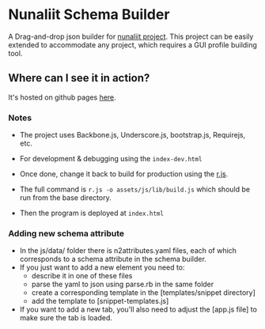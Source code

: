 # Nunaliit Schema Builder

A Drag-and-drop json builder for [nunaliit project](https://github.com/GCRC/nunaliit). This project can be easily extended to accommodate any project, which requires a GUI profile building tool. 

## Where can I see it in action?

It's hosted on github pages [here](https://qrafzv.github.io/json-builder/).

### Notes
* The project uses Backbone.js, Underscore.js, bootstrap.js, Requirejs, etc. 

* For development & debugging using the `index-dev.html` 
  
* Once done, change it back to build for production using the [r.js](https://github.com/jrburke/r.js/). 

* The full command is `r.js -o assets/js/lib/build.js` which should be run from the base directory.

* Then the program is deployed at `index.html`

### Adding new schema attribute

* In the js/data/ folder there is n2attributes.yaml files, each of which corresponds to a schema attribute in the schema builder.
* If you just want to add a new element you need to:
  - describe it in one of these files
  - parse the yaml to json using parse.rb in the same folder
  - create a corresponding template in the [templates/snippet directory]
  - add the template to [snippet-templates.js]
* If you want to add a new tab, you'll also need to adjust the [app.js file] to make sure the tab is loaded.

